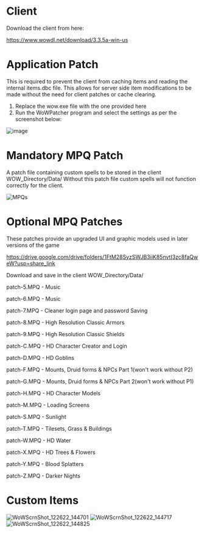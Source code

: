 # Client
Download the client from here:

https://www.wowdl.net/download/3.3.5a-win-us

# Application Patch
This is required to prevent the client from caching items and reading the internal items.dbc file.
This allows for server side item modifications to be made without the need for client patches or cache clearing.

 1. Replace the wow.exe file with the one provided here
 2. Run the WoWPatcher program and select the settings as per the screenshot below:

![image](https://user-images.githubusercontent.com/5217306/206838045-e2261791-9745-47b2-9a75-43a412760d4c.png)

# Mandatory MPQ Patch
A patch file containing custom spells to be stored in the client WOW_Directory/Data/
Without this patch file custom spells will not function correctly for the client.

![MPQs](https://user-images.githubusercontent.com/5217306/209437969-d538f3f2-5855-468b-b7a2-6731550e6584.png)

# Optional MPQ Patches
These patches provide an upgraded UI and graphic models used in later versions of the game

https://drive.google.com/drive/folders/1FtM28SyzSWJB3iiK85nvtI3zc8faQweW?usp=share_link

Download and save in the client WOW_Directory/Data/

patch-5.MPQ - Music

patch-6.MPQ - Music

patch-7.MPQ - Cleaner login page and password Saving

patch-8.MPQ - High Resolution Classic Armors

patch-9.MPQ - High Resolution Classic Shields

patch-C.MPQ - HD Character Creator and Login

patch-D.MPQ - HD Goblins

patch-F.MPQ - Mounts, Druid forms & NPCs Part 1(won't work without P2)

patch-G.MPQ - Mounts, Druid forms & NPCs Part 2(won't work without P1)

patch-H.MPQ - HD Character Models

patch-M.MPQ - Loading Screens

patch-S.MPQ - Sunlight

patch-T.MPQ - Tilesets, Grass & Buildings

patch-W.MPQ - HD Water

patch-X.MPQ - HD Trees & Flowers

patch-Y.MPQ - Blood Splatters

patch-Z.MPQ - Darker Nights

# Custom Items

![WoWScrnShot_122622_144701](https://user-images.githubusercontent.com/5217306/209514341-fe68ff04-a423-48c0-b775-cf1564be2cc5.jpg)
![WoWScrnShot_122622_144717](https://user-images.githubusercontent.com/5217306/209514348-5aa92d3e-7aec-4353-a1a3-faa233e7cc13.jpg)
![WoWScrnShot_122622_144825](https://user-images.githubusercontent.com/5217306/209514350-0c09bf11-e09f-45e7-9f63-640d7f0d8d54.jpg)


